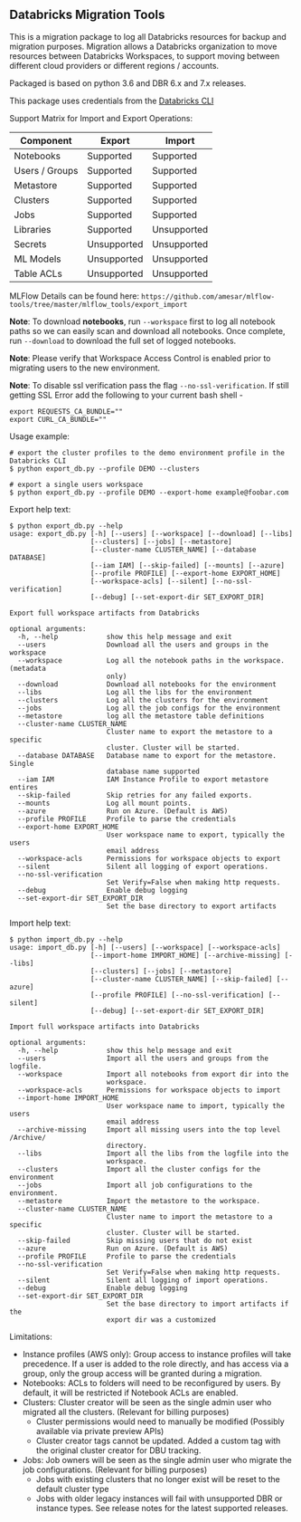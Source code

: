 ## Databricks Migration Tools

This is a migration package to log all Databricks resources for backup and migration purposes. 
Migration allows a Databricks organization to move resources between Databricks Workspaces, to support moving between different cloud providers or different regions / accounts.  

Packaged is based on python 3.6 and DBR 6.x and 7.x releases.

This package uses credentials from the [Databricks CLI](https://docs.databricks.com/user-guide/dev-tools/databricks-cli.html)

Support Matrix for Import and Export Operations:

| Component      | Export       | Import       |
| -------------- | ------------ | ------------ |
| Notebooks      | Supported    | Supported    |
| Users / Groups | Supported    | Supported    |
| Metastore      | Supported    | Supported    |
| Clusters       | Supported    | Supported    |
| Jobs           | Supported    | Supported    |
| Libraries      | Supported    | Unsupported  |
| Secrets        | Unsupported  | Unsupported  |
| ML Models      | Unsupported  | Unsupported  |
| Table ACLs     | Unsupported  | Unsupported  |

MLFlow Details can be found here: `https://github.com/amesar/mlflow-tools/tree/master/mlflow_tools/export_import`

**Note**: To download **notebooks**, run `--workspace` first to log all notebook paths so we can easily scan and download all notebooks. 
Once complete, run `--download` to download the full set of logged notebooks. 

**Note**: Please verify that Workspace Access Control is enabled prior to migrating users to the new environment.

**Note**: To disable ssl verification pass the flag `--no-ssl-verification`.
If still getting SSL Error add the following to your current bash shell -
```
export REQUESTS_CA_BUNDLE=""
export CURL_CA_BUNDLE=""
```


Usage example:
```
# export the cluster profiles to the demo environment profile in the Databricks CLI
$ python export_db.py --profile DEMO --clusters

# export a single users workspace
$ python export_db.py --profile DEMO --export-home example@foobar.com
```

Export help text:
```
$ python export_db.py --help
usage: export_db.py [-h] [--users] [--workspace] [--download] [--libs]
                    [--clusters] [--jobs] [--metastore]
                    [--cluster-name CLUSTER_NAME] [--database DATABASE]
                    [--iam IAM] [--skip-failed] [--mounts] [--azure]
                    [--profile PROFILE] [--export-home EXPORT_HOME]
                    [--workspace-acls] [--silent] [--no-ssl-verification]
                    [--debug] [--set-export-dir SET_EXPORT_DIR]

Export full workspace artifacts from Databricks

optional arguments:
  -h, --help            show this help message and exit
  --users               Download all the users and groups in the workspace
  --workspace           Log all the notebook paths in the workspace. (metadata
                        only)
  --download            Download all notebooks for the environment
  --libs                Log all the libs for the environment
  --clusters            Log all the clusters for the environment
  --jobs                Log all the job configs for the environment
  --metastore           log all the metastore table definitions
  --cluster-name CLUSTER_NAME
                        Cluster name to export the metastore to a specific
                        cluster. Cluster will be started.
  --database DATABASE   Database name to export for the metastore. Single
                        database name supported
  --iam IAM             IAM Instance Profile to export metastore entires
  --skip-failed         Skip retries for any failed exports.
  --mounts              Log all mount points.
  --azure               Run on Azure. (Default is AWS)
  --profile PROFILE     Profile to parse the credentials
  --export-home EXPORT_HOME
                        User workspace name to export, typically the users
                        email address
  --workspace-acls      Permissions for workspace objects to export
  --silent              Silent all logging of export operations.
  --no-ssl-verification
                        Set Verify=False when making http requests.
  --debug               Enable debug logging
  --set-export-dir SET_EXPORT_DIR
                        Set the base directory to export artifacts
```

Import help text:
```
$ python import_db.py --help
usage: import_db.py [-h] [--users] [--workspace] [--workspace-acls]
                    [--import-home IMPORT_HOME] [--archive-missing] [--libs]
                    [--clusters] [--jobs] [--metastore]
                    [--cluster-name CLUSTER_NAME] [--skip-failed] [--azure]
                    [--profile PROFILE] [--no-ssl-verification] [--silent]
                    [--debug] [--set-export-dir SET_EXPORT_DIR]

Import full workspace artifacts into Databricks

optional arguments:
  -h, --help            show this help message and exit
  --users               Import all the users and groups from the logfile.
  --workspace           Import all notebooks from export dir into the
                        workspace.
  --workspace-acls      Permissions for workspace objects to import
  --import-home IMPORT_HOME
                        User workspace name to import, typically the users
                        email address
  --archive-missing     Import all missing users into the top level /Archive/
                        directory.
  --libs                Import all the libs from the logfile into the
                        workspace.
  --clusters            Import all the cluster configs for the environment
  --jobs                Import all job configurations to the environment.
  --metastore           Import the metastore to the workspace.
  --cluster-name CLUSTER_NAME
                        Cluster name to import the metastore to a specific
                        cluster. Cluster will be started.
  --skip-failed         Skip missing users that do not exist
  --azure               Run on Azure. (Default is AWS)
  --profile PROFILE     Profile to parse the credentials
  --no-ssl-verification
                        Set Verify=False when making http requests.
  --silent              Silent all logging of import operations.
  --debug               Enable debug logging
  --set-export-dir SET_EXPORT_DIR
                        Set the base directory to import artifacts if the
                        export dir was a customized
```


Limitations:
* Instance profiles (AWS only): Group access to instance profiles will take precedence. If a user is added to the role directly, and has access via a group, only the group access will be granted during a migration.  
* Notebooks: ACLs to folders will need to be reconfigured by users. By default, it will be restricted if Notebook ACLs are enabled. 
* Clusters: Cluster creator will be seen as the single admin user who migrated all the clusters. (Relevant for billing purposes)
  * Cluster permissions would need to manually be modified (Possibly available via private preview APIs)
  * Cluster creator tags cannot be updated. Added a custom tag with the original cluster creator for DBU tracking. 
* Jobs: Job owners will be seen as the single admin user who migrate the job configurations. (Relevant for billing purposes)
  * Jobs with existing clusters that no longer exist will be reset to the default cluster type
  * Jobs with older legacy instances will fail with unsupported DBR or instance types. See release notes for the latest supported releases. 

